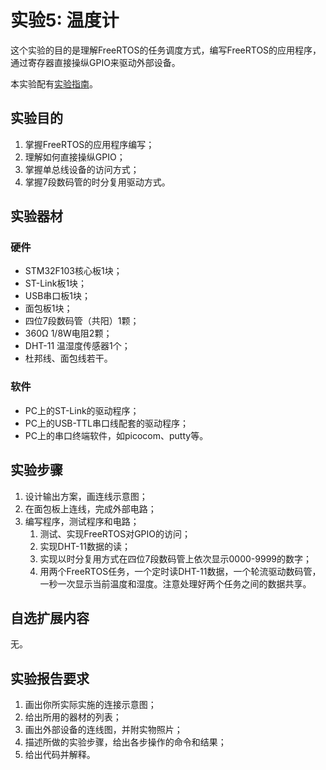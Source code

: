 # 实验5: 温度计

这个实验的目的是理解FreeRTOS的任务调度方式，编写FreeRTOS的应用程序，通过寄存器直接操纵GPIO来驱动外部设备。

本实验配有[实验指南](lab5_guide.md)。

## 实验目的

1. 掌握FreeRTOS的应用程序编写；
2. 理解如何直接操纵GPIO；
3. 掌握单总线设备的访问方式；
4. 掌握7段数码管的时分复用驱动方式。

## 实验器材

### 硬件

- STM32F103核心板1块；
- ST-Link板1块；
- USB串口板1块；
- 面包板1块；
- 四位7段数码管（共阳）1颗；
- 360Ω 1/8W电阻2颗；
- DHT-11 温湿度传感器1个；
- 杜邦线、面包线若干。

### 软件

- PC上的ST-Link的驱动程序；
- PC上的USB-TTL串口线配套的驱动程序；
- PC上的串口终端软件，如picocom、putty等。

## 实验步骤

1. 设计输出方案，画连线示意图；
2. 在面包板上连线，完成外部电路；
3. 编写程序，测试程序和电路；
   1. 测试、实现FreeRTOS对GPIO的访问；
   2. 实现DHT-11数据的读；
   3. 实现以时分复用方式在四位7段数码管上依次显示0000-9999的数字；
   4. 用两个FreeRTOS任务，一个定时读DHT-11数据，一个轮流驱动数码管，一秒一次显示当前温度和湿度。注意处理好两个任务之间的数据共享。

## 自选扩展内容

无。

## 实验报告要求

1. 画出你所实际实施的连接示意图；
2. 给出所用的器材的列表；
3. 画出外部设备的连线图，并附实物照片；
4. 描述所做的实验步骤，给出各步操作的命令和结果；
5. 给出代码并解释。